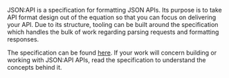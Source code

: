 JSON:API is a specification for formatting JSON APIs. Its purpose is to take API format design out of the equation so that you can focus on delivering your API. Due to its structure, tooling can be built around the specification which handles the bulk of work regarding parsing requests and formatting responses.

The specification can be found [here](https://jsonapi.org/). If your work will concern building or working with JSON:API APIs, read the specification to understand the concepts behind it.
